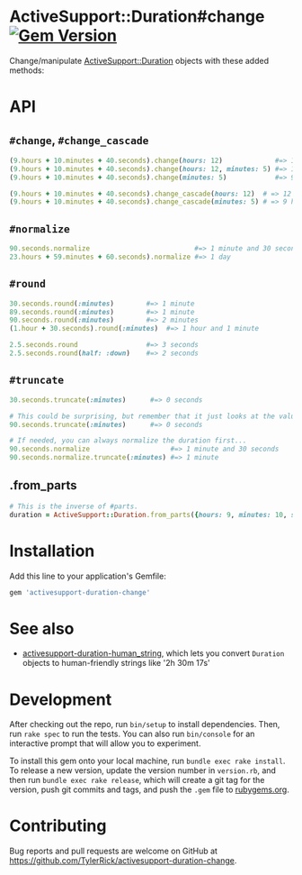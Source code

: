 # ActiveSupport::Duration#change  [![Gem Version](https://badge.fury.io/rb/activesupport-duration-change.svg)](https://badge.fury.io/rb/activesupport-duration-change)

Change/manipulate [ActiveSupport::Duration](https://api.rubyonrails.org/classes/ActiveSupport/Duration.html) objects with these added methods:

# API

## `#change`, `#change_cascade`

```ruby
(9.hours + 10.minutes + 40.seconds).change(hours: 12)             #=> 12 hours, 10 minutes, and 40 seconds
(9.hours + 10.minutes + 40.seconds).change(hours: 12, minutes: 5) #=> 12 hours, 5 minutes, and 40 seconds
(9.hours + 10.minutes + 40.seconds).change(minutes: 5)            #=> 9 hours, 5 minutes, and 40 seconds

(9.hours + 10.minutes + 40.seconds).change_cascade(hours: 12)  # => 12 hours
(9.hours + 10.minutes + 40.seconds).change_cascade(minutes: 5) # => 9 hours and 5 minutes
```

## `#normalize`

```ruby
90.seconds.normalize                          #=> 1 minute and 30 seconds
23.hours + 59.minutes + 60.seconds).normalize #=> 1 day
```

## `#round`

```ruby
30.seconds.round(:minutes)        #=> 1 minute
89.seconds.round(:minutes)        #=> 1 minute
90.seconds.round(:minutes)        #=> 2 minutes
(1.hour + 30.seconds).round(:minutes)  #=> 1 hour and 1 minute

2.5.seconds.round                 #=> 3 seconds
2.5.seconds.round(half: :down)    #=> 2 seconds
```

## `#truncate`

```ruby
30.seconds.truncate(:minutes)      #=> 0 seconds

# This could be surprising, but remember that it just looks at the values as they exist in each part.
90.seconds.truncate(:minutes)      #=> 0 seconds

# If needed, you can always normalize the duration first...
90.seconds.normalize                    #=> 1 minute and 30 seconds
90.seconds.normalize.truncate(:minutes) #=> 1 minute
```

## .from_parts

```ruby
# This is the inverse of #parts.
duration = ActiveSupport::Duration.from_parts({hours: 9, minutes: 10, seconds: 40})
```

# Installation

Add this line to your application's Gemfile:

```ruby
gem 'activesupport-duration-change'
```

# See also

- [activesupport-duration-human_string](https://github.com/TylerRick/activesupport-duration-human_string), which lets you convert `Duration` objects to human-friendly strings like '2h 30m 17s'

# Development

After checking out the repo, run `bin/setup` to install dependencies. Then, run `rake spec` to run the tests. You can also run `bin/console` for an interactive prompt that will allow you to experiment.

To install this gem onto your local machine, run `bundle exec rake install`. To release a new version, update the version number in `version.rb`, and then run `bundle exec rake release`, which will create a git tag for the version, push git commits and tags, and push the `.gem` file to [rubygems.org](https://rubygems.org).

# Contributing

Bug reports and pull requests are welcome on GitHub at https://github.com/TylerRick/activesupport-duration-change.

